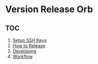 # Version Release Orb

## TOC

1. [Setup SSH Keys](/docs/setup-keys.md)
2. [How to Release](/docs/how-to-release.md)
3. [Developing](/docs/developing.md)
4. [Workflow](/docs/workflow.md)
